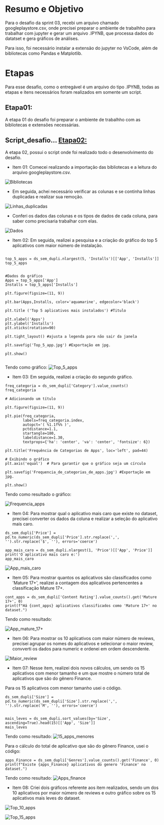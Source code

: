 # Resumo e Objetivo

Para o desafio da sprint 03, recebi um arquivo chamado googleplaystore.csv, onde precisei preparar o ambiente de trabalhho para trabalhar com jupyter e gerar um arquivo .IPYNB, que processa dados do datatset e gera gráficos de análises.

Para isso, foi necessário instalar a extensão do jupyter no VsCode, além de bibliotecas como Pandas e Matplotlib.

# Etapas
Para esse desafio, como o entregável é um arquivo do tipo .IPYNB, todas as etapas e itens necessários foram realizados em somente um script.

## Etapa01:
A etapa 01 do desafio foi preparar o ambiente de trabalhho com as bibliotecas e extensões necessárias.

## Script_desafio... [Etapa02:](../Desafio/Etapa-2/)
A etapa 02, possui o script onde foi realizado todo o desenvolvimento do desafio.

- Item 01: Comecei realizando a importação das bibliotecas e a leitura do arquivo googleplaystore.csv.

![Bibliotecas](../Evidencias/Import_biblio.jpg)

- Em seguida, achei necessário verificar as colunas e se continha linhas duplicadas e realizar sua 
remoção.

![Linhas_duplicadas](../Evidencias/Linhas_dupli.jpg)

- Conferi os dados das colunas e os tipos de dados de cada coluna, para saber como precisaria trabalhar com elas.

![Dados](../Evidencias/Conferencia_dados.jpg)

- Item 02: Em seguida, realizei a pesquisa e a criação do gráfico do top 5 aplicativos com maior número de instalação.

```ds_sem_dupli['Installs'] = pd.to_numeric(ds_sem_dupli['Installs'].str.replace(',', '').str.replace('+', ''), errors='coerce')

top_5_apps = ds_sem_dupli.nlargest(5, 'Installs')[['App', 'Installs']]
top_5_apps


#Dados do gráfico
Apps = top_5_apps['App']
Installs = top_5_apps['Installs']

plt.figure(figsize=(11, 9)) 

plt.bar(Apps,Installs, color='aquamarine', edgecolor='black')

plt.title ('Top 5 aplicativos mais instalados') #Titulo

plt.xlabel('Apps')
plt.ylabel('Installs')
plt.xticks(rotation=90)

plt.tight_layout() #ajusta a legenda para não sair da janela

plt.savefig('Top_5_app.jpg') #Exportação em jpg.

plt.show()


```
Tendo como gráfico:
![Top_5_apps](../Evidencias/Top_5_app.jpg)

- Item 03: Em seguida, realizei a criação do segundo gráfico.

```
freq_categoria = ds_sem_dupli['Category'].value_counts()
freq_categoria

# Adicionando um título

plt.figure(figsize=(11, 9)) 

plt.pie(freq_categoria,
        labels=freq_categoria.index, 
        autopct='( %1.1f%% )', 
        pctdistance=1.1,
        startangle=180, 
        labeldistance=1.30,
        textprops={'ha': 'center', 'va': 'center', 'fontsize': 6})

plt.title('Frequência de Categorias de Apps', loc='left', pad=44)

# Exibindo o gráfico
plt.axis('equal')  # Para garantir que o gráfico seja um círculo

plt.savefig('Frequencia_de_categorias_de_apps.jpg') #Exportação em jpg.

plt.show()

```

Tendo como resultado o gráfico:

![Frequencia_apps](../Evidencias/Frequencia_de_categorias_de_apps.jpg)

- Item 04: Para mostrar qual o aplicativo mais caro que existe no dataset, precisei converter os dados da coluna e realizar a seleção do aplicativo mais caro.
```
ds_sem_dupli['Price'] = pd.to_numeric(ds_sem_dupli['Price'].str.replace(',', '').str.replace('$', ''), errors='coerce')

app_mais_caro = ds_sem_dupli.nlargest(1, 'Price')[['App', 'Price']]
print('O aplicativo mais caro e:')
app_mais_caro

```
![App_mais_caro](../Evidencias/App_mais_caro.jpg)

- Item 05:  Para mostrar quantos os aplicativos são classificados como 'Mature 17+', realizei a contagem dos aplicativos pertencentes a classificação Mature 17+.

```
cont_apps = ds_sem_dupli['Content Rating'].value_counts().get('Mature 17+', 0)
print(f"Há {cont_apps} aplicativos classificados como 'Mature 17+' no dataset.")

```
Tendo como resultado:

![App_mature_17+](../Evidencias/Apps_mature17+.jpg)

- Item 06: Para mostrar os 10 aplicativos com maior número de reviews, precisei agrupar os nomes do aplicativos e selecionar o maior review, convverti os dados para numeric e ordenei em ordem descendente.

![Maior_review](../Evidencias/10_apps_maior_review.jpg)

- Item 07: Nesse item, realizei dois novos cálculos, um sendo os 15 aplicativos com menor tamanho e um que mostre o número total de aplicativos que são do gênero Finance.

Para os 15 aplicativos com menor tamanho usei o código.

```
ds_sem_dupli['Size'] = pd.to_numeric(ds_sem_dupli['Size'].str.replace(',', '').str.replace('M', ''), errors='coerce')


mais_leves = ds_sem_dupli.sort_values(by='Size', ascending=True).head(15)[['App', 'Size']]
mais_leves
```
Tendo como resultado:
![15_apps_menores](../Evidencias/15_apps_menores.jpg)

Para o cálculo do total de aplicativo que são do gênero Finance, usei o código:
```
apps_Finance = ds_sem_dupli['Genres'].value_counts().get('Finance', 0)
print(f"Existe {apps_Finance} aplicativos do genero 'Finance' no dataset.")
```

Tendo como resultado:
![Apps_finance](../Evidencias/Apps_finance.jpg)

- Item 08: Criei dois gráficos referente aos item realizados, sendo um dos 10 aplicativos por maior número de reviews e outro gráfico sobre os 15 aplicativos mais leves do dataset.

![Top_10_apps](../Evidencias/Top_10_apps_com_maior_avaliação.jpg)

![Top_15_apps](../Evidencias/Top_15_apps_mais_leves.jpg)












